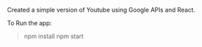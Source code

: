 Created a simple version of Youtube using Google APIs and React.

To Run the app:

> npm install
> npm start
